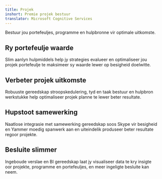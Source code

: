 ```yaml
---
title: Projek
inshort: Premie projek bestuur
translator: Microsoft Cognitive Services
---
```


Bestuur jou portefeuljes, programme en hulpbronne vir optimale uitkomste.

## Ry portefeulje waarde
Slim aanlyn hulpmiddels help jy strategies evalueer en optimaliseer jou projek portefeulje te maksimeer sy waarde lewer op besigheid doelwitte. 

## Verbeter projek uitkomste
Robuuste gereedskap stroopskedulering, tyd en taak bestuur en hulpbron werkstukke help optimaliseer projek planne te lewer beter resultate. 

## Hupstoot samewerking
Naatlose integrasie met samewerking gereedskap soos Skype vir besigheid en Yammer moedig spanwerk aan en uiteindelik produseer beter resultate regoor projekte. 

## Besluite slimmer 
Ingeboude verslae en BI gereedskap laat jy visualiseer data te kry insigte oor projekte, programme en portefeuljes, en meer ingeligte besluite kan neem. 






